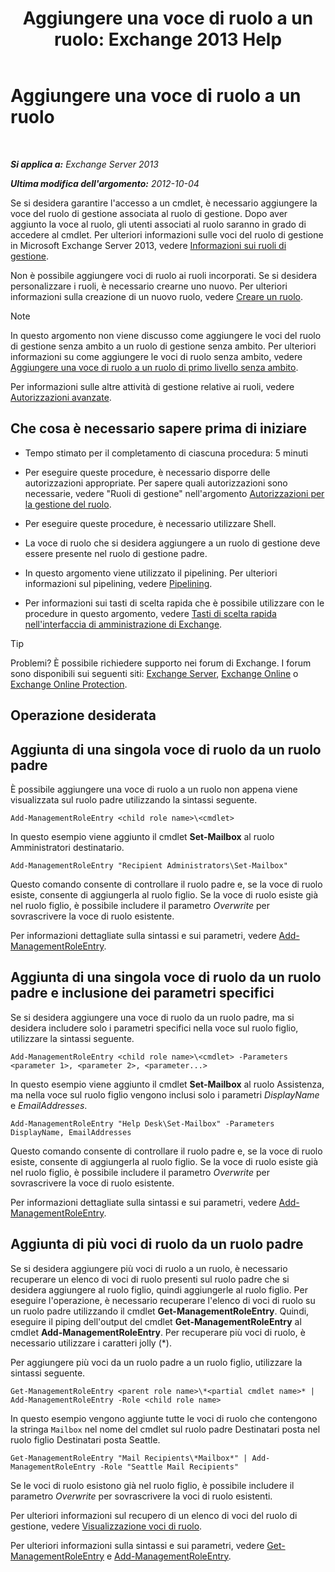 ﻿---
title: 'Aggiungere una voce di ruolo a un ruolo: Exchange 2013 Help'
TOCTitle: Aggiungere una voce di ruolo a un ruolo
ms:assetid: 30cd37bc-b3e8-4f39-a8ba-a4c20b1b27b7
ms:mtpsurl: https://technet.microsoft.com/it-it/library/Dd335180(v=EXCHG.150)
ms:contentKeyID: 50480364
ms.date: 05/22/2018
mtps_version: v=EXCHG.150
ms.translationtype: MT
---

# Aggiungere una voce di ruolo a un ruolo

 

_**Si applica a:** Exchange Server 2013_

_**Ultima modifica dell'argomento:** 2012-10-04_

Se si desidera garantire l'accesso a un cmdlet, è necessario aggiungere la voce del ruolo di gestione associata al ruolo di gestione. Dopo aver aggiunto la voce al ruolo, gli utenti associati al ruolo saranno in grado di accedere al cmdlet. Per ulteriori informazioni sulle voci del ruolo di gestione in Microsoft Exchange Server 2013, vedere [Informazioni sui ruoli di gestione](understanding-management-roles-exchange-2013-help.md).

Non è possibile aggiungere voci di ruolo ai ruoli incorporati. Se si desidera personalizzare i ruoli, è necessario crearne uno nuovo. Per ulteriori informazioni sulla creazione di un nuovo ruolo, vedere [Creare un ruolo](create-a-role-exchange-2013-help.md).


> [!NOTE]
> In questo argomento non viene discusso come aggiungere le voci del ruolo di gestione senza ambito a un ruolo di gestione senza ambito. Per ulteriori informazioni su come aggiungere le voci di ruolo senza ambito, vedere <A href="add-a-role-entry-to-an-unscoped-top-level-role-exchange-2013-help.md">Aggiungere una voce di ruolo a un ruolo di primo livello senza ambito</A>.



Per informazioni sulle altre attività di gestione relative ai ruoli, vedere [Autorizzazioni avanzate](advanced-permissions-exchange-2013-help.md).

## Che cosa è necessario sapere prima di iniziare

  - Tempo stimato per il completamento di ciascuna procedura: 5 minuti

  - Per eseguire queste procedure, è necessario disporre delle autorizzazioni appropriate. Per sapere quali autorizzazioni sono necessarie, vedere "Ruoli di gestione" nell'argomento [Autorizzazioni per la gestione del ruolo](role-management-permissions-exchange-2013-help.md).

  - Per eseguire queste procedure, è necessario utilizzare Shell.

  - La voce di ruolo che si desidera aggiungere a un ruolo di gestione deve essere presente nel ruolo di gestione padre.

  - In questo argomento viene utilizzato il pipelining. Per ulteriori informazioni sul pipelining, vedere [Pipelining](https://technet.microsoft.com/it-it/library/aa998260\(v=exchg.150\)).

  - Per informazioni sui tasti di scelta rapida che è possibile utilizzare con le procedure in questo argomento, vedere [Tasti di scelta rapida nell'interfaccia di amministrazione di Exchange](keyboard-shortcuts-in-the-exchange-admin-center-exchange-online-protection-help.md).


> [!TIP]
> Problemi? È possibile richiedere supporto nei forum di Exchange. I forum sono disponibili sui seguenti siti: <A href="https://go.microsoft.com/fwlink/p/?linkid=60612">Exchange Server</A>, <A href="https://go.microsoft.com/fwlink/p/?linkid=267542">Exchange Online</A> o <A href="https://go.microsoft.com/fwlink/p/?linkid=285351">Exchange Online Protection</A>.



## Operazione desiderata

## Aggiunta di una singola voce di ruolo da un ruolo padre

È possibile aggiungere una voce di ruolo a un ruolo non appena viene visualizzata sul ruolo padre utilizzando la sintassi seguente.

    Add-ManagementRoleEntry <child role name>\<cmdlet>

In questo esempio viene aggiunto il cmdlet **Set-Mailbox** al ruolo Amministratori destinatario.

    Add-ManagementRoleEntry "Recipient Administrators\Set-Mailbox"

Questo comando consente di controllare il ruolo padre e, se la voce di ruolo esiste, consente di aggiungerla al ruolo figlio. Se la voce di ruolo esiste già nel ruolo figlio, è possibile includere il parametro *Overwrite* per sovrascrivere la voce di ruolo esistente.

Per informazioni dettagliate sulla sintassi e sui parametri, vedere [Add-ManagementRoleEntry](https://technet.microsoft.com/it-it/library/dd351236\(v=exchg.150\)).

## Aggiunta di una singola voce di ruolo da un ruolo padre e inclusione dei parametri specifici

Se si desidera aggiungere una voce di ruolo da un ruolo padre, ma si desidera includere solo i parametri specifici nella voce sul ruolo figlio, utilizzare la sintassi seguente.

    Add-ManagementRoleEntry <child role name>\<cmdlet> -Parameters <parameter 1>, <parameter 2>, <parameter...>

In questo esempio viene aggiunto il cmdlet **Set-Mailbox** al ruolo Assistenza, ma nella voce sul ruolo figlio vengono inclusi solo i parametri *DisplayName* e *EmailAddresses*.

    Add-ManagementRoleEntry "Help Desk\Set-Mailbox" -Parameters DisplayName, EmailAddresses

Questo comando consente di controllare il ruolo padre e, se la voce di ruolo esiste, consente di aggiungerla al ruolo figlio. Se la voce di ruolo esiste già nel ruolo figlio, è possibile includere il parametro *Overwrite* per sovrascrivere la voce di ruolo esistente.

Per informazioni dettagliate sulla sintassi e sui parametri, vedere [Add-ManagementRoleEntry](https://technet.microsoft.com/it-it/library/dd351236\(v=exchg.150\)).

## Aggiunta di più voci di ruolo da un ruolo padre

Se si desidera aggiungere più voci di ruolo a un ruolo, è necessario recuperare un elenco di voci di ruolo presenti sul ruolo padre che si desidera aggiungere al ruolo figlio, quindi aggiungerle al ruolo figlio. Per eseguire l'operazione, è necessario recuperare l'elenco di voci di ruolo su un ruolo padre utilizzando il cmdlet **Get-ManagementRoleEntry**. Quindi, eseguire il piping dell'output del cmdlet **Get-ManagementRoleEntry** al cmdlet **Add-ManagementRoleEntry**. Per recuperare più voci di ruolo, è necessario utilizzare i caratteri jolly (\*).

Per aggiungere più voci da un ruolo padre a un ruolo figlio, utilizzare la sintassi seguente.

    Get-ManagementRoleEntry <parent role name>\*<partial cmdlet name>* | Add-ManagementRoleEntry -Role <child role name>

In questo esempio vengono aggiunte tutte le voci di ruolo che contengono la stringa `Mailbox` nel nome del cmdlet sul ruolo padre Destinatari posta nel ruolo figlio Destinatari posta Seattle.

    Get-ManagementRoleEntry "Mail Recipients\*Mailbox*" | Add-ManagementRoleEntry -Role "Seattle Mail Recipients"

Se le voci di ruolo esistono già nel ruolo figlio, è possibile includere il parametro *Overwrite* per sovrascrivere la voci di ruolo esistenti.

Per ulteriori informazioni sul recupero di un elenco di voci del ruolo di gestione, vedere [Visualizzazione voci di ruolo](view-role-entries-exchange-2013-help.md).

Per ulteriori informazioni sulla sintassi e sui parametri, vedere [Get-ManagementRoleEntry](https://technet.microsoft.com/it-it/library/dd335210\(v=exchg.150\)) e [Add-ManagementRoleEntry](https://technet.microsoft.com/it-it/library/dd351236\(v=exchg.150\)).

